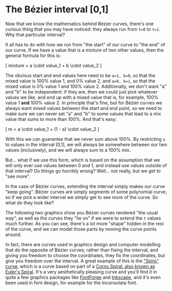 # The Bézier interval [0,1]

Now that we know the mathematics behind Bézier curves, there's one curious thing that you may have noticed: they always run from `t=0` to `t=1`. Why that particular interval?

It all has to do with how we run from "the start" of our curve to "the end" of our curve. If we have a value that is a mixture of two other values, then the general formula for this is:

\[
  mixture = a \cdot value_1 + b \cdot value_2
\]

The obvious start and end values here need to be `a=1, b=0`, so that the mixed value is 100% value 1, and 0% value 2, and `a=0, b=1`, so that the mixed value is 0% value 1 and 100% value 2. Additionally, we don't want "a" and "b" to be independent: if they are, then we could just pick whatever values we like, and end up with a mixed value that is, for example, 100% value 1 **and** 100% value 2. In principle that's fine, but for Bézier curves we always want mixed values *between* the start and end point, so we need to make sure we can never set "a" and "b" to some values that lead to a mix value that sums to more than 100%. And that's easy:

\[
  m = a \cdot value_1 + (1 - a) \cdot value_2
\]

With this we can guarantee that we never sum above 100%. By restricting `a` to values in the interval [0,1], we will always be somewhere between our two values (inclusively), and we will always sum to a 100% mix.

But... what if we use this form, which is based on the assumption that we will only ever use values between 0 and 1, and instead use values outside of that interval? Do things go horribly wrong? Well... not really, but we get to "see more".

In the case of Bézier curves, extending the interval simply makes our curve "keep going". Bézier curves are simply segments of some polynomial curve, so if we pick a wider interval we simply get to see more of the curve. So what do they look like?

The following two graphics show you Bézier curves rendered "the usual way", as well as the curves they "lie on" if we were to extend the `t` values much further. As you can see, there's a lot more "shape" hidden in the rest of the curve, and we can model those parts by moving the curve points around.

<Graphic title="Quadratic infinite interval Bézier curve" setup={this.setupQuadratic} draw={this.draw} />
<Graphic title="Cubic infinite interval Bézier curve" setup={this.setupCubic} draw={this.draw} />

In fact, there are curves used in graphics design and computer modelling that do the opposite of Bézier curves; rather than fixing the interval, and giving you freedom to choose the coordinates, they fix the coordinates, but give you freedom over the interval. A great example of this is the ["Spiro" curve](http://levien.com/phd/phd.html), which is a curve based on part of a [Cornu Spiral, also known as Euler's Spiral](https://en.wikipedia.org/wiki/Euler_spiral). It's a very aesthetically pleasing curve and you'll find it in quite a few graphics packages like [FontForge](https://fontforge.github.io) and [Inkscape](https://inkscape.org), and it's even been used in font design, for example for the Inconsolata font.
